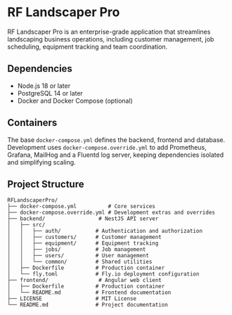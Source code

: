 # RF Landscaper Pro

RF Landscaper Pro is an enterprise-grade application that streamlines landscaping business operations, including customer management, job scheduling, equipment tracking and team coordination.

## Dependencies

- Node.js 18 or later
- PostgreSQL 14 or later
- Docker and Docker Compose (optional)

## Containers

The base `docker-compose.yml` defines the backend, frontend and database. Development uses `docker-compose.override.yml` to add Prometheus, Grafana, MailHog and a Fluentd log server, keeping dependencies isolated and simplifying scaling.

## Project Structure

```
RFLandscaperPro/
├── docker-compose.yml          # Core services
├── docker-compose.override.yml # Development extras and overrides
├── backend/                 # NestJS API server
│   ├── src/
│   │   ├── auth/           # Authentication and authorization
│   │   ├── customers/      # Customer management
│   │   ├── equipment/      # Equipment tracking
│   │   ├── jobs/           # Job management
│   │   ├── users/          # User management
│   │   └── common/         # Shared utilities
│   ├── Dockerfile          # Production container
│   └── fly.toml            # Fly.io deployment configuration
├── frontend/                # Angular web client
│   ├── Dockerfile          # Production container
│   └── README.md           # Frontend documentation
├── LICENSE                 # MIT License
└── README.md               # Project documentation
```
